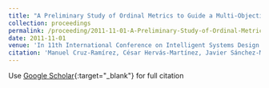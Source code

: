 ```yaml
---
title: "A Preliminary Study of Ordinal Metrics to Guide a Multi-Objective Evolutionary Algorithm"
collection: proceedings
permalink: /proceeding/2011-11-01-A-Preliminary-Study-of-Ordinal-Metrics-to-Guide-a-Multi-Objective-Evolutionary-Algorithm
date: 2011-11-01
venue: 'In 11th International Conference on Intelligent Systems Design andApplications (ISDA 2011)'
citation: 'Manuel Cruz-Ramírez, César Hervás-Martínez, Javier Sánchez-Monedero, <strong>Pedro Antonio Gutiérrez</strong>, &quot;A Preliminary Study of Ordinal Metrics to Guide a Multi-Objective Evolutionary Algorithm.&quot; In 11th International Conference on Intelligent Systems Design andApplications (ISDA 2011), 2011, pp.1176-1181.'
---
```

Use [Google Scholar](https://scholar.google.com/scholar?q=A+Preliminary+Study+of+Ordinal+Metrics+to+Guide+a+Multi+Objective+Evolutionary+Algorithm){:target="_blank"} for full citation
